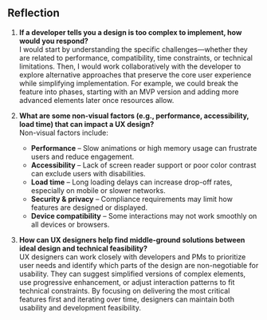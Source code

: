 ## Reflection

1. **If a developer tells you a design is too complex to implement, how would you respond?**  
   I would start by understanding the specific challenges—whether they are related to performance, compatibility, time constraints, or technical limitations. Then, I would work collaboratively with the developer to explore alternative approaches that preserve the core user experience while simplifying implementation. For example, we could break the feature into phases, starting with an MVP version and adding more advanced elements later once resources allow.

2. **What are some non-visual factors (e.g., performance, accessibility, load time) that can impact a UX design?**  
   Non-visual factors include:  
   - **Performance** – Slow animations or high memory usage can frustrate users and reduce engagement.  
   - **Accessibility** – Lack of screen reader support or poor color contrast can exclude users with disabilities.  
   - **Load time** – Long loading delays can increase drop-off rates, especially on mobile or slower networks.  
   - **Security & privacy** – Compliance requirements may limit how features are designed or displayed.  
   - **Device compatibility** – Some interactions may not work smoothly on all devices or browsers.

3. **How can UX designers help find middle-ground solutions between ideal design and technical feasibility?**  
   UX designers can work closely with developers and PMs to prioritize user needs and identify which parts of the design are non-negotiable for usability. They can suggest simplified versions of complex elements, use progressive enhancement, or adjust interaction patterns to fit technical constraints. By focusing on delivering the most critical features first and iterating over time, designers can maintain both usability and development feasibility.
